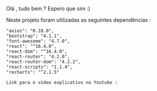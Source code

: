Olá , tudo bem ? Espero que sim :)

Neste projeto foram utilizadas as seguintes dependências :

    "axios": "0.18.0",
    "bootstrap": "4.1.1",
    "font-awesome": "4.7.0",
    "react": "^16.4.0",
    "react-dom": "^16.4.0",
    "react-router": "4.2.0",
    "react-router-dom": "4.2.2",
    "react-scripts": "1.1.4",
    "recharts": "^2.1.5"
    
    Link para o vídeo explicativo no Youtube :
